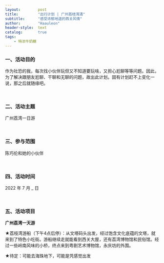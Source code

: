 ```yaml
---
layout:        post
title:         "出行计划 | 广州荔枝湾涌"
subtitle:      "感受浓郁地道的西关风情"
author:        "Haauleon"
header-style:  text
catalog:       true
tags:
    - 特浓牛奶糖
---
```


### 一、活动目的
作为社恐的我，每次找小伙伴玩但又不知道要玩啥，又担心尬聊等等问题。因此，为了解决跟朋友尬聊、干聊和无聊的问题，故出此计划。固有计划赶不上变化一说，那之后就随缘吧。         

<br>

### 二、活动主题
广州荔湾一日游

<br>

### 三、参与范围
陈巧伦和她的小伙伴

<br>

### 四、活动时间
2022 年 7 月 _ 日

<br>

### 五、活动项目
**广州荔湾一天游**        

★荔枝湾游船（下午4点后停）：从文塔码头出发，经过饱含文化底蕴的文塔，就来到了特色小吃街。游船继续走就能看到西关大屋，还有荔湾博物馆和民俗馆。经过一些岭南风味的小桥，终点来到粤剧艺术博物馆，永庆坊的外围。     

★待定：可能去海珠地下，可能是凭感觉出发   